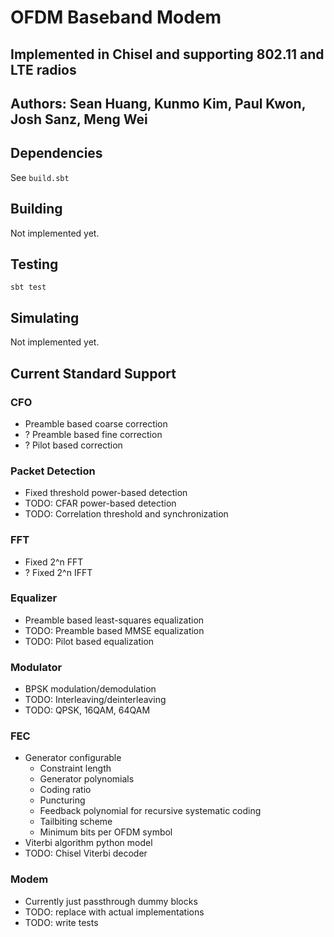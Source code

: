 # OFDM Baseband Modem
## Implemented in Chisel and supporting 802.11 and LTE radios
## Authors: Sean Huang, Kunmo Kim, Paul Kwon, Josh Sanz, Meng Wei

## Dependencies
See `build.sbt`

## Building
Not implemented yet.

## Testing
`sbt test`

## Simulating
Not implemented yet.

## Current Standard Support
### CFO
- Preamble based coarse correction
- ? Preamble based fine correction
- ? Pilot based correction

### Packet Detection
- Fixed threshold power-based detection
- TODO: CFAR power-based detection
- TODO: Correlation threshold and synchronization

### FFT
- Fixed 2^n FFT
- ? Fixed 2^n IFFT

### Equalizer
- Preamble based least-squares equalization
- TODO: Preamble based MMSE equalization
- TODO: Pilot based equalization

### Modulator
- BPSK modulation/demodulation
- TODO: Interleaving/deinterleaving
- TODO: QPSK, 16QAM, 64QAM

### FEC
- Generator configurable
  - Constraint length
  - Generator polynomials
  - Coding ratio
  - Puncturing
  - Feedback polynomial for recursive systematic coding
  - Tailbiting scheme
  - Minimum bits per OFDM symbol
- Viterbi algorithm python model
- TODO: Chisel Viterbi decoder

### Modem
- Currently just passthrough dummy blocks
- TODO: replace with actual implementations
- TODO: write tests
